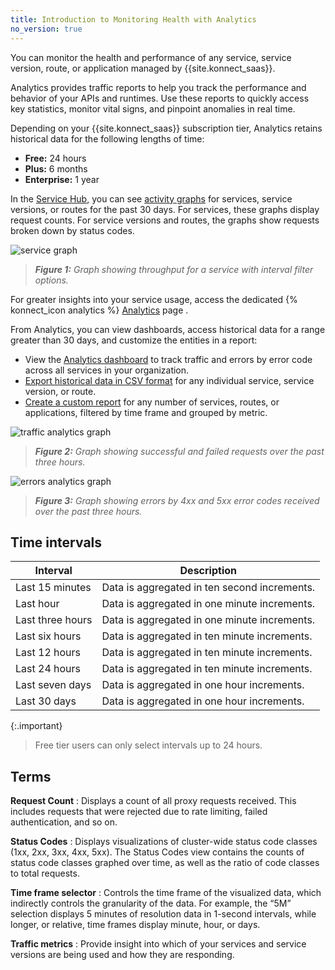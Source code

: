 ```yaml
---
title: Introduction to Monitoring Health with Analytics
no_version: true
---
```


You can monitor the health and performance of any service, service version,
route, or application managed by {{site.konnect_saas}}.

Analytics provides traffic reports to help you track the performance and
behavior of your APIs and runtimes. Use these reports to quickly access key
statistics, monitor vital signs, and pinpoint anomalies in real time.

Depending on your {{site.konnect_saas}} subscription tier, Analytics retains
historical data for the following lengths of time:
* **Free:** 24 hours
* **Plus:** 6 months
* **Enterprise:** 1 year

In the [Service Hub](https://cloud.konghq.com/servicehub/), you can see
[activity graphs](/konnect/analytics/services-and-routes/) for services, service versions, or
routes for the past 30 days.
For services, these graphs display request counts. For service versions and
routes, the graphs show requests broken down by status codes.

![service graph](/assets/images/docs/konnect/konnect-vitals-service-versions.png)

> _**Figure 1:** Graph showing throughput for a service with interval filter options._

For greater insights into your service usage, access the dedicated {% konnect_icon analytics %} [Analytics](https://cloud.konghq.com/analytics) page <span class="badge plus"></span>.

From Analytics, you can view dashboards, access historical data for a range greater than 30 days, and customize the entities in a report:
* View the [Analytics dashboard](/konnect/analytics/overview-dashboard) to track traffic and errors by error code across all services in your organization.
* [Export historical data in CSV format](/konnect/analytics/services-and-routes/) for any individual service, service version, or route.
* [Create a custom report](/konnect/analytics/generate-reports/) for any number of services, routes, or applications, filtered by time frame and grouped by metric.

![traffic analytics graph](/assets/images/docs/konnect/konnect-vitals-traffic.png)
> _**Figure 2:** Graph showing successful and failed requests over the past three hours._

 ![errors analytics graph](/assets/images/docs/konnect/konnect-vitals-errors.png)
> _**Figure 3:** Graph showing errors by 4xx and 5xx error codes received over the past three hours._

## Time intervals

Interval | Description  
------|----------|
Last 15 minutes | Data is aggregated in ten second increments.
Last hour| Data is aggregated in one minute increments.
Last three hours | Data is aggregated in one minute increments.
Last six hours | Data is aggregated in ten minute increments.
Last 12 hours| Data is aggregated in ten minute increments.
Last 24 hours| Data is aggregated in ten minute increments.
Last seven days | Data is aggregated in one hour increments.
Last 30 days | Data is aggregated in one hour increments.

{:.important}
> Free tier users can only select intervals up to 24 hours.

## Terms

**Request Count**
: Displays a count of all proxy requests received. This includes requests that
were rejected due to rate limiting, failed authentication, and so on.

**Status Codes**
: Displays visualizations of cluster-wide status code classes (1xx, 2xx, 3xx,
  4xx, 5xx). The Status Codes view contains the counts of status code classes
  graphed over time, as well as the ratio of code classes to total requests.

**Time frame selector**
: Controls the time frame of the visualized data, which indirectly controls the
granularity of the data. For example, the “5M” selection displays 5 minutes of resolution data in
1-second intervals, while longer, or relative, time frames display minute, hour, or
days.

**Traffic metrics**
: Provide insight into which of your services and service versions are being
used and how they are responding.
